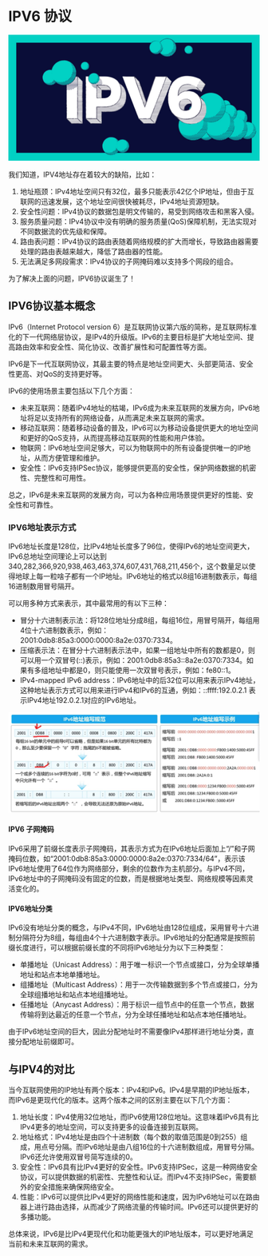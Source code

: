 # IPV6 协议

![ipv6](../images/IPV6.jpeg)

我们知道，IPV4地址存在着较大的缺陷，比如：

1. 地址瓶颈：IPv4地址空间只有32位，最多只能表示42亿个IP地址，但由于互联网的迅速发展，这个地址空间很快被耗尽，IPv4地址资源短缺。
2. 安全性问题：IPv4协议的数据包是明文传输的，易受到网络攻击和黑客入侵。
3. 服务质量问题：IPv4协议中没有明确的服务质量(QoS)保障机制，无法实现对不同数据流的优先级和保障。
4. 路由表问题：IPv4协议的路由表随着网络规模的扩大而增长，导致路由器需要处理的路由表越来越大，降低了路由器的性能。
5. 无法满足多网段需求：IPv4协议的子网掩码难以支持多个网段的组合。

为了解决上面的问题，IPV6协议诞生了！

## IPV6协议基本概念

IPv6（Internet Protocol version 6）是互联网协议第六版的简称，是互联网标准化的下一代网络层协议，是IPv4的升级版。IPv6的主要目标是扩大地址空间、提高路由效率和安全性、简化协议、改善扩展性和可配置性等方面。

IPv6是下一代互联网协议，其最主要的特点是地址空间更大、头部更简洁、安全性更高、对QoS的支持更好等。

IPv6的使用场景主要包括以下几个方面：
* 未来互联网：随着IPv4地址的枯竭，IPv6成为未来互联网的发展方向，IPv6地址将足以支持所有的网络设备，从而满足未来互联网的需求。
* 移动互联网：随着移动设备的普及，IPv6可以为移动设备提供更大的地址空间和更好的QoS支持，从而提高移动互联网的性能和用户体验。
* 物联网：IPv6地址空间足够大，可以为物联网中的所有设备提供唯一的IP地址，从而方便管理和维护。
* 安全性：IPv6支持IPSec协议，能够提供更高的安全性，保护网络数据的机密性、完整性和可用性。

总之，IPv6是未来互联网的发展方向，可以为各种应用场景提供更好的性能、安全性和可靠性。

### IPV6地址表示方式

IPv6地址长度是128位，比IPv4地址长度多了96位，使得IPv6的地址空间更大，IPv6总地址空间理论上可以达到340,282,366,920,938,463,463,374,607,431,768,211,456个，这个数量足以使得地球上每一粒啥子都有一个IP地址。IPv6地址的格式以8组16进制数表示，每组16进制数用冒号隔开。

可以用多种方式来表示，其中最常用的有以下三种：
* 冒分十六进制表示法：将128位地址分成8组，每组16位，用冒号隔开，每组用4位十六进制数表示，例如：2001:0db8:85a3:0000:0000:8a2e:0370:7334。
* 压缩表示法：在冒分十六进制表示法中，如果一组地址中所有的数都是0，则可以用一个双冒号(::)表示，例如：2001:0db8:85a3::8a2e:0370:7334。如果有多组地址中都是0，则只能使用一次双冒号表示，例如：fe80::1。
* IPv4-mapped IPv6 address：IPv6地址中的后32位可以用来表示IPv4地址，这种地址表示方式可以用来进行IPv4和IPv6的互通，例如：::ffff:192.0.2.1 表示IPv4地址192.0.2.1对应的IPv6地址。

![IPV6-address](../images/IPV6-address.jpg)

#### IPV6 子网掩码

IPv6采用了前缀长度表示子网掩码，其表示方式为在IPv6地址后面加上“/”和子网掩码位数，如“2001:0db8:85a3:0000:0000:8a2e:0370:7334/64”，表示该IPv6地址使用了64位作为网络部分，剩余的位数作为主机部分。与IPv4不同，IPv6地址中的子网掩码没有固定的位数，而是根据地址类型、网络规模等因素灵活变化的。

#### IPV6地址分类

IPv6没有地址分类的概念，与IPv4不同，IPv6地址由128位组成，采用冒号十六进制分隔符分为8组，每组由4个十六进制数字表示。IPv6地址的分配通常是按照前缀长度进行，可以根据前缀长度的不同将IPv6地址分为以下三种类型：
* 单播地址（Unicast Address）：用于唯一标识一个节点或接口，分为全球单播地址和站点本地单播地址。
* 组播地址（Multicast Address）：用于一次传输数据到多个节点或接口，分为全球组播地址和站点本地组播地址。
* 任播地址（Anycast Address）：用于标识一组节点中的任意一个节点，数据传输将到达最近的任意一个节点，分为全球任播地址和站点本地任播地址。

由于IPv6地址空间的巨大，因此分配地址时不需要像IPv4那样进行地址分类，直接分配地址前缀即可。

## 与IPV4的对比

当今互联网使用的IP地址有两个版本：IPv4和IPv6。IPv4是早期的IP地址版本，而IPv6是更现代化的版本。这两个版本之间的区别主要在以下几个方面：

1. 地址长度：IPv4使用32位地址，而IPv6使用128位地址。这意味着IPv6具有比IPv4更多的地址空间，可以支持更多的设备连接到互联网。
2. 地址格式：IPv4地址是由四个十进制数（每个数的取值范围是0到255）组成，用点号分隔。而IPv6地址是由八组16位的十六进制数组成，用冒号分隔。IPv6还允许使用双冒号简写连续的0。
3. 安全性：IPv6具有比IPv4更好的安全性。IPv6支持IPSec，这是一种网络安全协议，可以提供数据的机密性、完整性和认证。而IPv4不支持IPSec，需要额外的安全措施来确保网络安全。
4. 性能：IPv6可以提供比IPv4更好的网络性能和速度，因为IPv6地址可以在路由器上进行路由选择，从而减少了网络流量的传输时间。IPv6还可以提供更好的多播功能。

总体来说，IPv6是比IPv4更现代化和功能更强大的IP地址版本，可以更好地满足当前和未来互联网的需求。